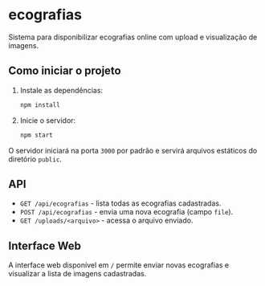 # ecografias

Sistema para disponibilizar ecografias online com upload e visualização de imagens.

## Como iniciar o projeto

1. Instale as dependências:
   ```bash
   npm install
   ```
2. Inicie o servidor:
   ```bash
   npm start
   ```
O servidor iniciará na porta `3000` por padrão e servirá arquivos estáticos do diretório `public`.

## API

- `GET /api/ecografias` - lista todas as ecografias cadastradas.
- `POST /api/ecografias` - envia uma nova ecografia (campo `file`).
- `GET /uploads/<arquivo>` - acessa o arquivo enviado.

## Interface Web

A interface web disponível em `/` permite enviar novas ecografias e visualizar a lista de imagens cadastradas.
